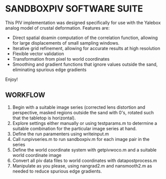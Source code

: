 # SANDBOXPIV SOFTWARE SUITE 

This PIV implementation was designed specifically for use with the Yalebox analog model of crustal deformation.  Features are:

- Direct spatial doamin computation of the correlation function, allowing for large displacements of small sampling windows.
- Iterative grid refinement, allowing for accurate results at high resolution
- Flexible vector validation
- Transformation from pixel to world coordinates
- Smoothing and gradient functions that ignore values outside the sand, eliminating spurious edge gradients

Enjoy!

## WORKFLOW 

1. Begin with a suitable image series (corrected lens distortion and perspective, masked regions outside the sand with 0's, rotated such that the tabletop is horizontal).
2. Explore settings either manually or using testparams.m to determine a suitable combination for the particular image series at hand.
3. Define the run paramenters using writeinput.m
4. Call runpivseries.m to run sandboxpiv.m for each image pair in the series 
5. Define the world coordinate system with getpivwoco.m and a suitable world coordinate image
6. Convert all piv data files to world coordinates with datapostprocess.m
7. Manipulate as you please, using nangrad2.m and nansmooth2.m as needed to reduce spurious edge gradients.
